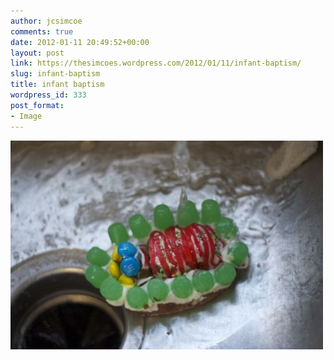 ```yaml
---
author: jcsimcoe
comments: true
date: 2012-01-11 20:49:52+00:00
layout: post
link: https://thesimcoes.wordpress.com/2012/01/11/infant-baptism/
slug: infant-baptism
title: infant baptism
wordpress_id: 333
post_format:
- Image
---
```


![](/public/assets/tumblr_lxnj6iSCcb1qb8l8q.jpg)
